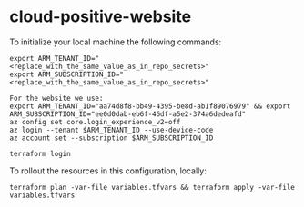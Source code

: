 # cloud-positive-website
To initialize your local machine the following commands:

```
export ARM_TENANT_ID="<replace_with_the_same_value_as_in_repo_secrets>"
export ARM_SUBSCRIPTION_ID="<replace_with_the_same_value_as_in_repo_secrets>"

For the website we use:
export ARM_TENANT_ID="aa74d8f8-bb49-4395-be8d-ab1f89076979" && export ARM_SUBSCRIPTION_ID="ee0d0dab-eb6f-46df-a5e2-374a6dedeafd"
az config set core.login_experience_v2=off
az login --tenant $ARM_TENANT_ID --use-device-code
az account set --subscription $ARM_SUBSCRIPTION_ID

terraform login
```

To rollout the resources in this configuration, locally:

```
terraform plan -var-file variables.tfvars && terraform apply -var-file variables.tfvars
```